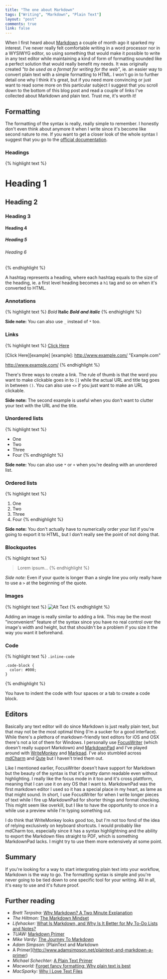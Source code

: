 ```yaml
---
title: "The one about Markdown"
tags: ["Writing", "Markdown", "Plain Text"]
layout: "post"
comments: true
link: false
---
```


When I first heard about
[Markdown](http://daringfireball.net/projects/markdown/) a couple of month ago
it sparked my interest. I've never really felt comfortable writing in a word
processor nor in a WYSIWYG editor, so using something that would make it
possible to write in any text editor while maintaining a kind of form of
formatting sounded like a perfect solution that would really benefit my needs.
It was originally created *"to be used as a format for writing for the web"*,
ie. an easier way to convert plain text with a simple formatting to HTML.
I won't go in to further detail one why I think it's great, but if you need more
convincing or just want to read some more on this particular subject I suggest
that you scroll down to the bottom of this blog post and read a couple of links
I've collected about Markdown and plain text. Trust me, it's worth it!

## Formatting

The formatting of the syntax is really, really simple to remember. I honestly
don't even think about anymore it when I write since it's become like second
nature to me. If you want to get a closer look of the whole syntax I suggest
that you go to the [official
documentation](http://daringfireball.net/projects/markdown/syntax).

### Headings

{% highlight text %}
# Heading 1
## Heading 2
### Heading 3
#### Heading 4
##### Heading 5
###### Heading 6
{% endhighlight %}

A hashtag represents a heading, where each hashtag equals to the size of the
heading, ie. a first level heading becomes a `h1` tag and so on when it's
converted to HTML.

### Annotations

{% highlight text %}
*Bold*
**Italic**
***Bold and italic***
{% endhighlight %}

**Side note:** You can also use `_` instead of `*` too.

### Links

{% highlight text %}
[Click Here](http://www.example.com/ "Example.com")

[Click Here][example]
[example]: http://www.example.com/ "Example.com"

<http://www.example.com/>
{% endhighlight %}

There's three ways to create a link. The rule of thumb is that the word you want
to make clickable goes in to `[]` while the actual URL and title tag goes in
between `()`. You can also use `<>` if you just want to make an URL clickable.

**Side note:** The second example is useful when you don't want to clutter your
text with the URL and the title.

### Unordered lists

{% highlight text %}
- One
- Two
- Three
- Four
{% endhighlight %}

**Side note:** You can also use `*` or `+` when you're dealing with an unordered
list.

### Ordered lists

{% highlight text %}
1. One
2. Two
3. Three
4. Four
{% endhighlight %}

**Side note:** You don't actually have to numerically order your list if you're
going to export it to HTML, but I don't really see the point of not doing that.

### Blockquotes

{% highlight text %}
> Lorem ipsum...
{% endhighlight %}

*Side note:* Even if your quote is longer than a single line you only really
have to use a `>` at the beginning of the quote.

### Images

{% highlight text %}
![Alt Text](http://www.example.com/images/picture.jpg "Title Text")
{% endhighlight %}

Adding an image is really similar to adding a link. This may be the most
"inconvenient" feature of the syntax since you have no real control over the
image's width and height, but that shouldn't be a problem if you size it the way
you want it beforehand.

### Code

{% highlight text %}
`.inline-code`

    .code-block {
      color: #000;
    }
{% endhighlight %}

You have to indent the code with four spaces or a tab to create a code block.

## Editors

Basically any text editor will do since Markdown is just really plain text, but
that may not be the most optimal thing (I'm a sucker for a good interface).
While there's a plethora of markdown-friendly text editors for iOS and OSX
there's not a lot of them for Windows. I personally use
[FocusWriter](http://gottcode.org/focuswriter/) (which doesn't really support
Markdown) and [MarkdownPad](http://www.markdownpad.com/) and  I've played around
with [WriteMonkey](http://writemonkey.com/) and
[Markpad](http://code52.org/DownmarkerWPF/). I've also stumbled across
[mdCharm](http://www.mdcharm.com/) and [Qute](http://www.inkcode.net/qute) but
I haven't tried them out.

Like I mentioned earlier, FocusWriter doesn't have support for Markdown but the
beauty of the syntax is that it's pretty damn readable even without
highlighting. I really like the focus mode in it too and it's cross plattform,
meaning that I can use it on any OS that I want to. MarkdownPad was the first
markdown editor I used so it has a special place in my heart, as lame as  that
might sound. In short, I use FocusWriter for when I write longer pieces of text
while I fire up MarkdownPad for shorter things and format checking. This might
seem like overkill, but I like to have the opportunity to once in a while use
a preview while I'm typing something out.

I do think that WriteMonkey looks good too, but I'm not too fond of the idea of
relying exclusively on keyboard shortcuts. I would probably like mdCharm too,
especially since it has a syntax highlightning and the ability to export the
Markdown files straight to PDF, which is something MarkdownPad lacks. I might
try to use them more extensively at some point.

## Summary

If you're looking for a way to start intergrating plain text into your workflow,
Markdown is the way to go. The formatting syntax is simple and you're never
going to be tied down to one specific tool for your writing. All in all, it's
easy to use and it's future proof.

## Further reading

- *Brett Terpstra:* [Why Markdown? A Two Minute
Explanation](http://brettterpstra.com/why-markdown-a-two-minute-explanation/)
- *The Hiltmon:* [The Markdown
Mindset](http://www.hiltmon.com/blog/2012/02/20/the-markdown-mindset/)
- *Lifehacker:* [What Is Markdown, and Why Is It Better for My To-Do Lists and
Notes?](http://lifehacker.com/5943320/what-is-markdown-and-why-is-it-better-for-my-to+do-lists-and-notes?tag=ask-lifehacker)
- *TUAW:* [Markdown Primer](http://www.tuaw.com/markdown-primer)
- *Mike Vardy:* [The Journey To
Markdown](http://vardy.me/the-journey-to-markdown/)
- *Adam Simpson:* [PlainText and Markdown
- A Primer](http://www.adamsimpson.net/plaintext-and-markdown-a-primer)
- *Michael Schechter:* [A Plain Text
Primer](http://www.bettermess.com/a-plain-text-primer/)
- *Macworld:* [Forget fancy formatting: Why plain text is
best](http://www.macworld.com/article/1161549/forget_fancy_formatting_why_plain_text_is_best.html)
- *MacSparky:* [Why I Love Text
Files](http://macsparky.com/2011/2/10/the-joy-of-text.html)
